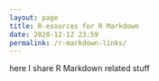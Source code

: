 ```yaml
---
layout: page
title: R-esources for R Markdown
date: 2020-12-12 23:59
permalink: /r-markdown-links/
---
```


here I share R Markdown related stuff
